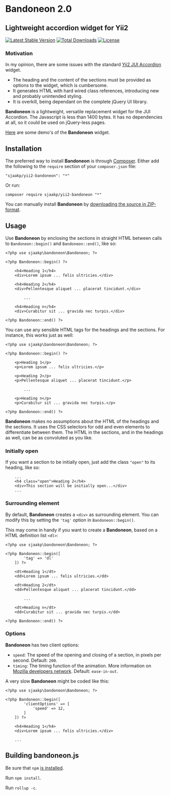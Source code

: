 Bandoneon 2.0
==============

## Lightweight accordion widget for Yii2 ##

[![Latest Stable Version](https://poser.pugx.org/sjaakp/yii2-bandoneon/v/stable)](https://packagist.org/packages/sjaakp/yii2-bandoneon)
[![Total Downloads](https://poser.pugx.org/sjaakp/yii2-bandoneon/downloads)](https://packagist.org/packages/sjaakp/yii2-bandoneon)
[![License](https://poser.pugx.org/sjaakp/yii2-bandoneon/license)](https://packagist.org/packages/sjaakp/yii2-bandoneon)

### Motivation ###

In my opinion, there are some issues with the standard [Yii2 JUI Accordion](http://www.yiiframework.com/doc-2.0/yii-jui-accordion.html) widget.

- The heading and the content of the sections must be provided as options to the widget, which is cumbersome.
- It generates HTML with hard wired class references, introducing new and probably unintended styling.
- It is overkill, being dependant on the complete jQuery UI library.
 
**Bandoneon** is a lightweight, versatile replacement widget for the JUI Accordion. The Javascript is less than 1400 bytes.  It has no dependencies at all, so it could be used on jQuery-less pages.

[Here](http://sjaakpriester.nl/software/bandoneon) are some demo's of the **Bandoneon** widget. 

## Installation ##

The preferred way to install **Bandoneon** is through [Composer](https://getcomposer.org/). Either add the following to the `require` section of your `composer.json` file:

	"sjaakp/yii2-bandoneon": "*"

Or run:

	composer require sjaakp/yii2-bandoneon "*"

You can manually install **Bandoneon** by [downloading the source in ZIP-format](https://github.com/sjaakp/yii2-bandoneon/archive/master.zip).
 
## Usage ##

Use **Bandoneon** by enclosing the sections in straight HTML between calls to `Bandoneon::begin()` and `Bandoneon::end()`, like so:

    <?php use sjaakp\bandoneon\Bandoneon; ?>

	<?php Bandoneon::begin() ?>

	    <h4>Heading 1</h4>
	    <div>Lorem ipsum ... felis ultricies.</div>
	
	    <h4>Heading 2</h4>
	    <div>Pellentesque aliquet ... placerat tincidunt.</div>
	
			...
	    
	    <h4>Heading n</h4>
	    <div>Curabitur sit ... gravida nec turpis.</div>

	<?php Bandoneon::end() ?>

You can use any sensible HTML tags for the headings and the sections. For instance, this works just as well:

    <?php use sjaakp\bandoneon\Bandoneon; ?>

	<?php Bandoneon::begin() ?>

	    <p>Heading 1</p>
	    <p>Lorem ipsum ... felis ultricies.</p>
	
	    <p>Heading 2</p>
	    <p>Pellentesque aliquet ... placerat tincidunt.</p>
	
			...
	    
	    <p>Heading n</p>
	    <p>Curabitur sit ... gravida nec turpis.</p>

	<?php Bandoneon::end() ?>

**Bandoneon** makes no assumptions about the HTML of the headings and the sections. It uses the CSS selectors for odd and even elements to differentiate between them. The HTML in the sections, and in the headings as well, can be as convoluted as you like.

### Initially open ###

If you want a section to be initially open, just add the class `"open"` to its heading, like so:

	    ...
		<h4 class="open">Heading 2</h4>
	    <div>This section will be initially open...</div>
		...
	
### Surrounding element ###

By default, **Bandoneon** creates a `<div>` as surrounding element. You can modify this by setting the `'tag'` option in `Bandoneon::begin()`.

This may come in handy if you want to create a **Bandoneon**, based on a HTML definition list `<dl>`:

    <?php use sjaakp\bandoneon\Bandoneon; ?>

	<?php Bandoneon::begin([
			'tag' => 'dl'
		]) ?>

	    <dt>Heading 1</dt>
	    <dd>Lorem ipsum ... felis ultricies.</dd>
	
	    <dt>Heading 2</dt>
	    <dd>Pellentesque aliquet ... placerat tincidunt.</dd>
	
			...
	    
	    <dt>Heading n</dt>
	    <dd>Curabitur sit ... gravida nec turpis.</dd>

	<?php Bandoneon::end() ?>

### Options ###

**Bandoneon** has two client options:

- `speed`: The speed of the opening and closing of a section, in pixels per second. Default: `200`.
- `timing`: The timing function of the animation. More information on [Mozilla developers network](https://developer.mozilla.org/en-US/docs/Web/CSS/single-transition-timing-function). Default: `ease-in-out`.

A very slow **Bandoneon** might be coded like this:

    <?php use sjaakp\bandoneon\Bandoneon; ?>

	<?php Bandoneon::begin([
			'clientOptions' => [
		        'speed' => 12,
			]
		]) ?>

	    <h4>Heading 1</h4>
	    <div>Lorem ipsum ... felis ultricies.</div>

		...


## Building bandoneon.js ##

Be sure that `npm` [is installed](https://www.npmjs.com/get-npm).

Run `npm install`.

Run `rollup -c`.
